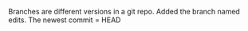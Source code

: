 Branches are different versions in a git repo. Added the branch named edits. The newest commit = HEAD
